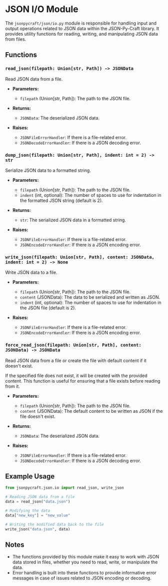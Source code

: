 # JSON I/O Module

The `jsonpycraft/json/io.py` module is responsible for handling input and output operations related to JSON data within the JSON-Py-Craft library. It provides utility functions for reading, writing, and manipulating JSON data from files.

## Functions

### `read_json(filepath: Union[str, Path]) -> JSONData`

Read JSON data from a file.

- **Parameters:**
  - `filepath` (Union[str, Path]): The path to the JSON file.

- **Returns:**
  - `JSONData`: The deserialized JSON data.

- **Raises:**
  - `JSONFileErrorHandler`: If there is a file-related error.
  - `JSONDecodeErrorHandler`: If there is a JSON decoding error.

### `dump_json(filepath: Union[str, Path], indent: int = 2) -> str`

Serialize JSON data to a formatted string.

- **Parameters:**
  - `filepath` (Union[str, Path]): The path to the JSON file.
  - `indent` (int, optional): The number of spaces to use for indentation in the formatted JSON string (default is 2).

- **Returns:**
  - `str`: The serialized JSON data in a formatted string.

- **Raises:**
  - `JSONFileErrorHandler`: If there is a file-related error.
  - `JSONEncodeErrorHandler`: If there is a JSON encoding error.

### `write_json(filepath: Union[str, Path], content: JSONData, indent: int = 2) -> None`

Write JSON data to a file.

- **Parameters:**
  - `filepath` (Union[str, Path]): The path to the JSON file.
  - `content` (JSONData): The data to be serialized and written as JSON.
  - `indent` (int, optional): The number of spaces to use for indentation in the JSON file (default is 2).

- **Raises:**
  - `JSONFileErrorHandler`: If there is a file-related error.
  - `JSONEncodeErrorHandler`: If there is a JSON encoding error.

### `force_read_json(filepath: Union[str, Path], content: JSONData) -> JSONData`

Read JSON data from a file or create the file with default content if it doesn't exist.

If the specified file does not exist, it will be created with the provided content. This function is useful for ensuring that a file exists before reading from it.

- **Parameters:**
  - `filepath` (Union[str, Path]): The path to the JSON file.
  - `content` (JSONData): The default content to be written as JSON if the file doesn't exist.

- **Returns:**
  - `JSONData`: The deserialized JSON data.

- **Raises:**
  - `JSONFileErrorHandler`: If there is a file-related error.
  - `JSONDecodeErrorHandler`: If there is a JSON decoding error.

## Example Usage

```python
from jsonpycraft.json.io import read_json, write_json

# Reading JSON data from a file
data = read_json("data.json")

# Modifying the data
data["new_key"] = "new_value"

# Writing the modified data back to the file
write_json("data.json", data)
```

## Notes

- The functions provided by this module make it easy to work with JSON data stored in files, whether you need to read, write, or manipulate the data.
- Error handling is built into these functions to provide informative error messages in case of issues related to JSON encoding or decoding.
